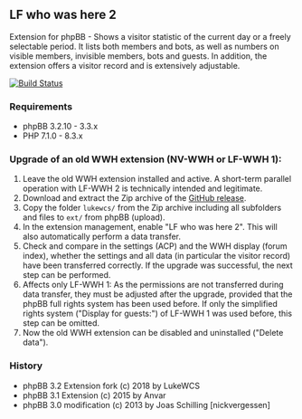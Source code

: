 ## LF who was here 2
Extension for phpBB - Shows a visitor statistic of the current day or a freely selectable period. It lists both members and bots, as well as numbers on visible members, invisible members, bots and guests. In addition, the extension offers a visitor record and is extensively adjustable.

[![Build Status](https://github.com/LukeWCS/lf-who-was-here-2/workflows/Tests/badge.svg)](https://github.com/LukeWCS/lf-who-was-here-2/actions)

### Requirements
* phpBB 3.2.10 - 3.3.x
* PHP 7.1.0 - 8.3.x

### Upgrade of an old WWH extension (NV-WWH or LF-WWH 1):
1. Leave the old WWH extension installed and active. A short-term parallel operation with LF-WWH 2 is technically intended and legitimate.
1. Download and extract the Zip archive of the [GitHub release](https://github.com/LukeWCS/lf-who-was-here-2/releases).
1. Copy the folder `lukewcs/` from the Zip archive including all subfolders and files to `ext/` from phpBB (upload).
1. In the extension management, enable "LF who was here 2". This will also automatically perform a data transfer.
1. Check and compare in the settings (ACP) and the WWH display (forum index), whether the settings and all data (in particular the visitor record) have been transferred correctly. If the upgrade was successful, the next step can be performed.
1. Affects only LF-WWH 1: As the permissions are not transferred during data transfer, they must be adjusted after the upgrade, provided that the phpBB full rights system has been used before. If only the simplified rights system ("Display for guests:") of LF-WWH 1 was used before, this step can be omitted.
1. Now the old WWH extension can be disabled and uninstalled ("Delete data").

### History
* phpBB 3.2 Extension fork (c) 2018 by LukeWCS
* phpBB 3.1 Extension (c) 2015 by Anvar
* phpBB 3.0 modification (c) 2013 by Joas Schilling [nickvergessen]

